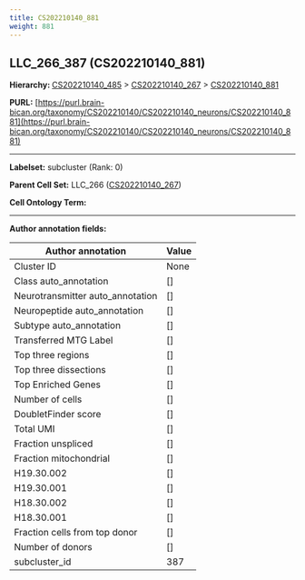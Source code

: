 ```yaml
---
title: CS202210140_881
weight: 881
---
```

## LLC_266_387 (CS202210140_881)
<b>Hierarchy: </b>
[CS202210140_485](../CS202210140_485) >
[CS202210140_267](../CS202210140_267) >
[CS202210140_881](../CS202210140_881)

**PURL:** [https://purl.brain-bican.org/taxonomy/CS202210140/CS202210140_neurons/CS202210140_881](https://purl.brain-bican.org/taxonomy/CS202210140/CS202210140_neurons/CS202210140_881)

---


**Labelset:** subcluster (Rank: 0)

**Parent Cell Set:** LLC_266 ([CS202210140_267](../CS202210140_267))



**Cell Ontology Term:** 

[MARKER GENES.]: #


---

[TRANSFERRED ANNOTATIONS.]: #


[AUTHOR ANNOTATION FIELDS.]: #


**Author annotation fields:**

| Author annotation | Value |
|-------------------|-------|
|Cluster ID|None|
|Class auto_annotation|[]|
|Neurotransmitter auto_annotation|[]|
|Neuropeptide auto_annotation|[]|
|Subtype auto_annotation|[]|
|Transferred MTG Label|[]|
|Top three regions|[]|
|Top three dissections|[]|
|Top Enriched Genes|[]|
|Number of cells|[]|
|DoubletFinder score|[]|
|Total UMI|[]|
|Fraction unspliced|[]|
|Fraction mitochondrial|[]|
|H19.30.002|[]|
|H19.30.001|[]|
|H18.30.002|[]|
|H18.30.001|[]|
|Fraction cells from top donor|[]|
|Number of donors|[]|
|subcluster_id|387|
